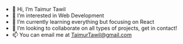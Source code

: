 - 👋 Hi, I’m Taimur Tawil
- 👀 I’m interested in Web Development
- 🌱 I’m currently learning everything but focusing on React
- 💞️ I’m looking to collaborate on all types of projects, get in contact!
- 📫 You can email me at TaimurTawil@gmail.com
      
<!---
taimurtawil/taimurtawil is a ✨ special ✨ repository because its `README.md` (this file) appears on your GitHub profile.
You can click the Preview link to take a look at your changes.
--->
